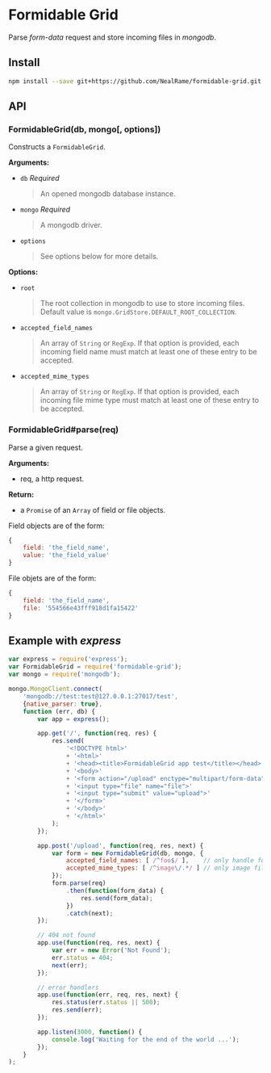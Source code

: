 Formidable Grid
===============

Parse _form-data_ request and store incoming files in _mongodb_.

## Install

```sh
npm install --save git+https://github.com/NealRame/formidable-grid.git
```

## API

### FormidableGrid(db, mongo[, options])

Constructs a `FormidableGrid`.

**Arguments:**
- `db` _Required_
  > An opened mongodb database instance.

- `mongo` _Required_
  > A mongodb driver.

- `options`
  > See options below for more details.

**Options:**
- `root`
  > The root collection in mongodb to use to store incoming files.
  > Default value is `mongo.GridStore.DEFAULT_ROOT_COLLECTION`.

- `accepted_field_names`
  > An array of `String` or `RegExp`. If that option is provided, each incoming
  > field name must match at least one of these entry to be accepted.

- `accepted_mime_types`
  > An array of `String` or `RegExp`. If that option is provided, each incoming
  > file mime type must match at least one of these entry to be accepted.

### FormidableGrid#parse(req)

Parse a given request.

**Arguments:**
- req, a http request.

**Return:**
- a `Promise` of an `Array` of field or file objects.

Field objects are of the form:
```javascript
{
    field: 'the_field_name',
    value: 'the_field_value'
}
```

File objets are of the form:
```javascript
{
    field: 'the_field_name',
    file: '554566e43fff918d1fa15422'
}
```

## Example with _**express**_

```js
var express = require('express');
var FormidableGrid = require('formidable-grid');
var mongo = require('mongodb');

mongo.MongoClient.connect(
    'mongodb://test:test@127.0.0.1:27017/test',
    {native_parser: true},
    function (err, db) {
        var app = express();

        app.get('/', function(req, res) {
            res.send(
                '<!DOCTYPE html>'
                + '<html>'
                + '<head><title>FormidableGrid app test</title></head>'
                + '<body>'
                + '<form action="/upload" enctype="multipart/form-data" method="post">'
                + '<input type="file" name="file">'
                + '<input type="submit" value="upload">'
                + '</form>'
                + '</body>'
                + '</html>'
            );
        });

        app.post('/upload', function(req, res, next) {
            var form = new FormidableGrid(db, mongo, {
                accepted_field_names: [ /^foo$/ ],    // only handle foo field
                accepted_mime_types: [ /^image\/.*/ ] // only image file
            });
            form.parse(req)
                .then(function(form_data) {
                    res.send(form_data);
                })
                .catch(next);
        });

        // 404 not found
        app.use(function(req, res, next) {
            var err = new Error('Not Found');
            err.status = 404;
            next(err);
        });

        // error handlers
        app.use(function(err, req, res, next) {
            res.status(err.status || 500);
            res.send(err);
        });

        app.listen(3000, function() {
            console.log('Waiting for the end of the world ...');
        });
    }
);
```
